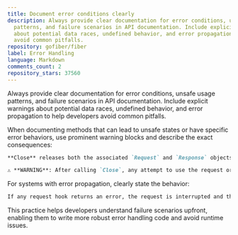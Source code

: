 ```yaml
---
title: Document error conditions clearly
description: Always provide clear documentation for error conditions, unsafe usage
  patterns, and failure scenarios in API documentation. Include explicit warnings
  about potential data races, undefined behavior, and error propagation to help developers
  avoid common pitfalls.
repository: gofiber/fiber
label: Error Handling
language: Markdown
comments_count: 2
repository_stars: 37560
---
```


Always provide clear documentation for error conditions, unsafe usage patterns, and failure scenarios in API documentation. Include explicit warnings about potential data races, undefined behavior, and error propagation to help developers avoid common pitfalls.

When documenting methods that can lead to unsafe states or have specific error behaviors, use prominent warning blocks and describe the exact consequences:

```markdown
**Close** releases both the associated `Request` and `Response` objects back to their pools.

⚠️ **WARNING**: After calling `Close`, any attempt to use the request or response may result in data races or undefined behavior. Ensure all processing is complete before closing.
```

For systems with error propagation, clearly state the behavior:

```markdown
If any request hook returns an error, the request is interrupted and the error is returned immediately.
```

This practice helps developers understand failure scenarios upfront, enabling them to write more robust error handling code and avoid runtime issues.
